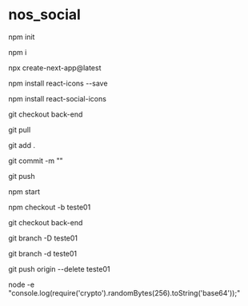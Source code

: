 # nos_social

npm init

npm i

npx create-next-app@latest

npm install react-icons --save

npm install react-social-icons

git checkout back-end

git pull

git add .

git commit -m ""

git push

npm start

npm checkout -b teste01

git checkout back-end

git branch -D teste01

git branch -d teste01

git push origin --delete teste01

node -e "console.log(require('crypto').randomBytes(256).toString('base64'));"